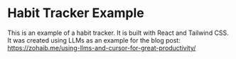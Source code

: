 # Habit Tracker Example

This is an example of a habit tracker. It is built with React and Tailwind CSS.
It was created using LLMs as an example for the blog post: https://zohaib.me/using-llms-and-cursor-for-great-productivity/